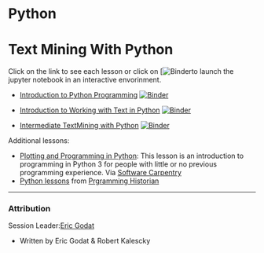 # Python

# Text Mining With Python

Click on the link to see each lesson or click on [![Binder](https://mybinder.org/badge_logo.svg)to launch the jupyter notebook in an interactive envorinment. 

* [Introduction to Python Programming](https://github.com/SouthernMethodistUniversity/dhri/blob/main/docs/jupyter_execute/sections/intro_to_python.ipynb)
[![Binder](https://mybinder.org/badge_logo.svg)](https://mybinder.org/v2/gh/SouthernMethodistUniversity/dhri/main?labpath=sections%2Fintro_to_python.ipynb)

* [Introduction to Working with Text in Python](https://github.com/SouthernMethodistUniversity/dhri/blob/main/docs/jupyter_execute/sections/intro_to_working_with_text.ipynb)
[![Binder](https://mybinder.org/badge_logo.svg)](https://mybinder.org/v2/gh/SouthernMethodistUniversity/dhri/main?labpath=sections%2Fintro_to_working_with_text.ipynb)

* [Intermediate TextMining with Python](https://github.com/SouthernMethodistUniversity/dhri/blob/main/docs/jupyter_execute/sections/intermediate_textmining.ipynb)
[![Binder](https://mybinder.org/badge_logo.svg)](https://mybinder.org/v2/gh/SouthernMethodistUniversity/dhri/main?labpath=sections%2Fintermediate_textmining.ipynb)



Additional lessons:
* [Plotting and Programming in Python](https://swcarpentry.github.io/python-novice-gapminder/): This lesson is an introduction to programming in Python 3 for people with little or no previous programming experience. Via [Software Carpentry](https://software-carpentry.org/lessons/)
* [Python lessons](https://programminghistorian.org/en/lessons/?topic=python) from [Prgramming Historian](https://programminghistorian.org/)


-----
### Attribution 
Session Leader:[Eric Godat](https://www.smu.edu/Provost/Data-Science-Institute/People)
* Written by Eric Godat & Robert Kalescky

